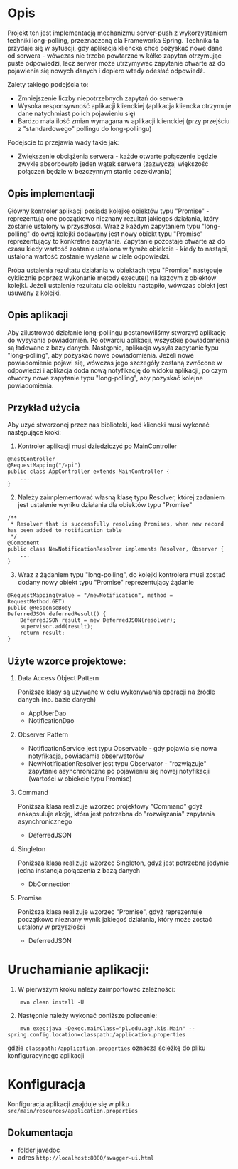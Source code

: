 # Opis

Projekt ten jest implementacją mechanizmu server-push z wykorzystaniem techniki long-polling, przeznaczoną dla Frameworka Spring. Technika ta przydaje się w sytuacji, gdy aplikacja kliencka chce pozyskać nowe dane od serwera - wówczas nie trzeba powtarzać w kółko zapytań otrzymując puste odpowiedzi, lecz serwer może utrzymywać zapytanie otwarte aż do pojawienia się nowych danych i dopiero wtedy odesłać odpowiedź. 

Zalety takiego podejścia to:
- Zmniejszenie liczby niepotrzebnych zapytań do serwera
- Wysoka responsywność aplikacji klienckiej (aplikacja kliencka otrzymuje dane natychmiast po ich pojawieniu się)
- Bardzo mała ilość zmian wymagana w aplikacji klienckiej (przy przejściu z "standardowego" pollingu do long-pollingu)

Podejście to przejawia wady takie jak:
- Zwiększenie obciążenia serwera - każde otwarte połączenie będzie zwykle absorbowało jeden wątek serwera (zazwyczaj większość połączeń będzie w bezczynnym stanie oczekiwania)

## Opis implementacji

Główny kontroler aplikacji posiada kolejkę obiektów typu "Promise" - reprezentują one początkowo nieznany rezultat jakiegoś działania, który zostanie ustalony w przyszłości. Wraz z każdym zapytaniem typu "long-polling" do owej kolejki dodawany jest nowy obiekt typu "Promise" reprezentujący to konkretne zapytanie. Zapytanie pozostaje otwarte aż do czasu kiedy wartość zostanie ustalona w tymże obiekcie - kiedy to nastąpi, ustalona wartość zostanie wysłana w ciele odpowiedzi.

Próba ustalenia rezultatu działania w obiektach typu "Promise" następuje cyklicznie poprzez wykonanie metody execute() na każdym z obiektów kolejki. Jeżeli ustalenie rezultatu dla obiektu nastąpiło, wówczas obiekt jest usuwany z kolejki.

## Opis aplikacji

Aby zilustrować działanie long-pollingu postanowiliśmy stworzyć aplikację do wysyłania powiadomień. Po otwarciu aplikacji, wszystkie powiadomienia są ładowane z bazy danych. Następnie, aplikacja wysyła zapytanie typu "long-polling", aby pozyskać nowe powiadomienia. Jeżeli nowe powiadomienie pojawi się, wówczas jego szczegóły zostaną zwrócone w odpowiedzi i aplikacja doda nową notyfikację do widoku aplikacji, po czym otworzy nowe zapytanie typu "long-polling", aby pozyskać kolejne powiadomienia.

## Przykład użycia

Aby użyć stworzonej przez nas biblioteki, kod kliencki musi wykonać następujące kroki:

1. Kontroler aplikacji musi dziedziczyć po MainController

```
@RestController
@RequestMapping("/api")
public class AppController extends MainController {
	...
}
```

2. Należy zaimplementować własną klasę typu Resolver, której zadaniem jest ustalenie wyniku działania dla obiektów typu "Promise"

```
/**
 * Resolver that is successfully resolving Promises, when new record has been added to notification table
 */
@Component
public class NewNotificationResolver implements Resolver, Observer {
	...
}
```

3. Wraz z żądaniem typu "long-polling", do kolejki kontrolera musi zostać dodany nowy obiekt typu "Promise" reprezentujący żądanie
```
@RequestMapping(value = "/newNotification", method = RequestMethod.GET)
public @ResponseBody
DeferredJSON deferredResult() {
    DeferredJSON result = new DeferredJSON(resolver);
    supervisor.add(result);
    return result;
}
```

## Użyte wzorce projektowe:

1. Data Access Object Pattern

    Poniższe klasy są używane w celu wykonywania operacji na źródle danych (np. bazie danych)
    
    - AppUserDao
    - NotificationDao
    
2. Observer Pattern
    - NotificationService jest typu Observable - gdy pojawia się nowa notyfikacja, powiadamia obserwatorów
    - NewNotificationResolver jest typu Observator - "rozwiązuje" zapytanie asynchroniczne po pojawieniu się nowej notyfikacji (wartości w obiekcie typu Promise)
    
3. Command

    Poniższa klasa realizuje wzorzec projektowy "Command" gdyż enkapsuluje akcję, która jest potrzebna do "rozwiązania" zapytania asynchronicznego 

    - DeferredJSON
    
4. Singleton
    
    Poniższa klasa realizuje wzorzec Singleton, gdyż jest potrzebna jedynie jedna instancja połączenia z bazą danych

    - DbConnection

5. Promise

    Poniższa klasa realizuje wzorzec "Promise", gdyż reprezentuje początkowo nieznany wynik jakiegoś działania, który może zostać ustalony w przyszłości

    - DeferredJSON

# Uruchamianie aplikacji:

1. W pierwszym kroku należy zaimportować zależności: 

```
    mvn clean install -U
```

2. Następnie należy wykonać poniższe polecenie:

```
    mvn exec:java -Dexec.mainClass="pl.edu.agh.kis.Main" --spring.config.location=classpath:/application.properties 
```

gdzie `classpath:/application.properties` oznacza ścieżkę do pliku konfiguracyjnego aplikacji

# Konfiguracja

Konfiguracja aplikacji znajduje się w pliku `src/main/resources/application.properties`

## Dokumentacja

- folder javadoc
- adres `http://localhost:8080/swagger-ui.html`